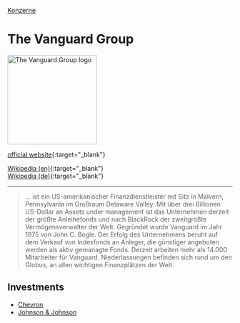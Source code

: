 [Konzerne](../konzerne.html)   

# The Vanguard Group

<img src="https://upload.wikimedia.org/wikipedia/en/b/b2/The_Vanguard_Group_Logo.svg" height="200" alt="The Vanguard Group logo">   

[official website](https://www.vanguard.com/){:target="_blank"}      

[Wikipedia (en)](https://en.wikipedia.org/wiki/The_Vanguard_Group){:target="_blank"}      
[Wikipedia (de)](https://de.wikipedia.org/wiki/The_Vanguard_Group){:target="_blank"}   

---

> ... ist ein US-amerikanischer Finanzdienstleister mit Sitz in Malvern, Pennsylvania im Großraum Delaware Valley. Mit über drei Billionen US-Dollar an Assets under management ist das Unternehmen derzeit der größte Anleihefonds und nach BlackRock der zweitgrößte Vermögensverwalter der Welt. Gegründet wurde Vanguard im Jahr 1975 von John C. Bogle. Der Erfolg des Unternehmens beruht auf dem Verkauf von Indexfonds an Anleger, die günstiger angeboten werden als aktiv gemanagte Fonds. Derzeit arbeiten mehr als 14.000 Mitarbeiter für Vanguard. Niederlassungen befinden sich rund um den Globus, an allen wichtigen Finanzplätzen der Welt.

## Investments
* [Chevron](../konzerne/chevron.html)
* [Johnson & Johnson](../konzerne/johnson&johnson.html)
